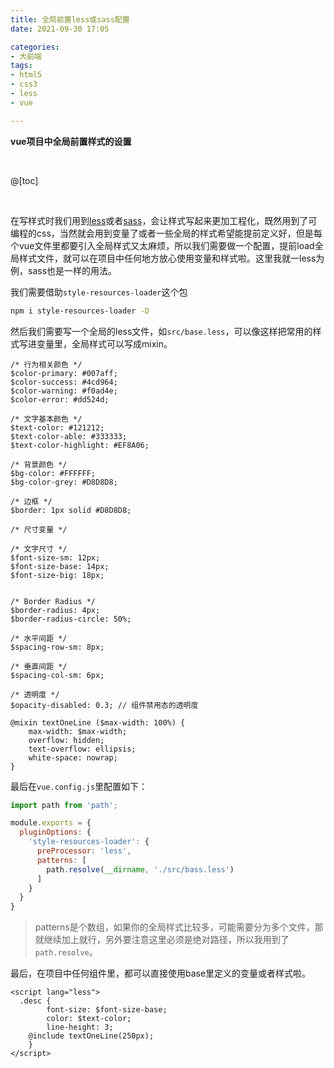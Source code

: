 ```yaml
---
title: 全局前置less或sass配置
date: 2021-09-30 17:05

categories:
- 大前端
tags:
- html5
- css3
- less
- vue

---
```


**vue项目中全局前置样式的设置**

<br>

@[toc]

<br>

在写样式时我们用到[less](http://lesscss.cn/)或者[sass](https://www.sass.hk/)，会让样式写起来更加工程化，既然用到了可编程的css，当然就会用到变量了或者一些全局的样式希望能提前定义好，但是每个vue文件里都要引入全局样式又太麻烦，所以我们需要做一个配置，提前load全局样式文件，就可以在项目中任何地方放心使用变量和样式啦。这里我就一less为例，sass也是一样的用法。

我们需要借助`style-resources-loader`这个包

```bash
npm i style-resources-loader -D
```

然后我们需要写一个全局的less文件，如`src/base.less`，可以像这样把常用的样式写进变量里，全局样式可以写成mixin。

```less
/* 行为相关颜色 */
$color-primary: #007aff;
$color-success: #4cd964;
$color-warning: #f0ad4e;
$color-error: #dd524d;

/* 文字基本颜色 */
$text-color: #121212;
$text-color-able: #333333;
$text-color-highlight: #EF8A06;

/* 背景颜色 */
$bg-color: #FFFFFF;
$bg-color-grey: #D8D8D8;

/* 边框 */
$border: 1px solid #D8D8D8;

/* 尺寸变量 */

/* 文字尺寸 */
$font-size-sm: 12px;
$font-size-base: 14px;
$font-size-big: 18px;


/* Border Radius */
$border-radius: 4px;
$border-radius-circle: 50%;

/* 水平间距 */
$spacing-row-sm: 8px;

/* 垂直间距 */
$spacing-col-sm: 6px;

/* 透明度 */
$opacity-disabled: 0.3; // 组件禁用态的透明度

@mixin textOneLine ($max-width: 100%) {
	max-width: $max-width;
	overflow: hidden;
	text-overflow: ellipsis;
	white-space: nowrap;
}
```

最后在`vue.config.js`里配置如下：

```js
import path from 'path';

module.exports = {
  pluginOptions: {
    'style-resources-loader': {
      preProcessor: 'less',
      patterns: [
        path.resolve(__dirname, './src/bass.less')
      ]
    }
  }
}
```

>  patterns是个数组，如果你的全局样式比较多，可能需要分为多个文件，那就继续加上就行，另外要注意这里必须是绝对路径，所以我用到了`path.resolve`。

最后，在项目中任何组件里，都可以直接使用base里定义的变量或者样式啦。

```vue
<script lang="less">
  .desc {
		font-size: $font-size-base;
		color: $text-color;
		line-height: 3;
    @include textOneLine(250px);
	}
</script>
```

